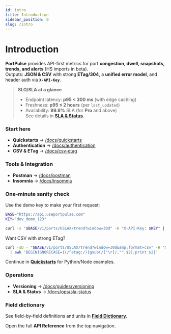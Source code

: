```yaml
---
id: intro
title: Introduction
sidebar_position: 0
slug: /intro
---
```

# Introduction

**PortPulse** provides API-first metrics for port **congestion, dwell, snapshots, trends, and alerts** (HS imports in beta).  
Outputs: **JSON & CSV** with strong **ETag/304**, a **unified error model**, and header auth via **`X-API-Key`**.

> **SLO/SLA at a glance**
>
> - Endpoint latency: **p95 &lt; 300 ms** (with edge caching)  
> - Freshness: **p95 ≤ 2 hours** (per `last_updated`)  
> - Availability: **99.9%** SLA (for **Pro** and above)  
> See details in **[SLA &amp; Status](/docs/ops/sla-status)**.

### Start here
- **Quickstarts** → [/docs/quickstarts](/docs/quickstarts)
- **Authentication** → [/docs/authentication](/docs/authentication)
- **CSV &amp; ETag** → [/docs/csv-etag](/docs/csv-etag)

### Tools &amp; Integration
- **Postman** → [/docs/postman](/docs/postman)
- **Insomnia** → [/docs/insomnia](/docs/insomnia)

### One‑minute sanity check
Use the demo key to make your first request:

```bash
BASE="https://api.useportpulse.com"
KEY="dev_demo_123"

curl -s "$BASE/v1/ports/USLAX/trend?window=30d" -H "X-API-Key: $KEY" | head -n 3
```

Want CSV with strong ETag?

```bash
curl -sD - "$BASE/v1/ports/USLAX/trend?window=30d&amp;format=csv" -H "X-API-Key: $KEY" \
  | awk 'BEGINIGNORECASE=1(/^etag:/){gsub(/["\r]/,"",$2);print $2}'
```

Continue in **[Quickstarts](/docs/quickstarts)** for Python/Node examples.

### Operations
- **Versioning** → [/docs/guides/versioning](/docs/guides/versioning)
- **SLA &amp; Status** → [/docs/ops/sla-status](/docs/ops/sla-status)

### Field dictionary
See field-by-field definitions and units in **[Field Dictionary](/docs/guides/field-dictionary)**.

Open the full **API Reference** from the top navigation.
